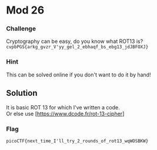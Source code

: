 # Mod 26

### Challenge

Cryptography can be easy, do you know what ROT13 is?  
`cvpbPGS{arkg_gvzr_V'yy_gel_2_ebhaqf_bs_ebg13_jdJBFOXJ}`

### Hint
This can be solved online if you don't want to do it by hand!

## Solution
It is basic ROT 13 for which I've written a code.  
Or else use [https://www.dcode.fr/rot-13-cipher]

### Flag
`picoCTF{next_time_I'll_try_2_rounds_of_rot13_wqWOSBKW}`

